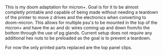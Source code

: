 This is my doom adaptation for micron+. Goal is for it to be almost completly printable and capable of being made without needing a teardown of the printer to move z drives and the electronics when converting to doom-micron. This allows for multiple psu's to be mounted in the top of the micron+ and have the ac and dc wires coming up and down from/to the bottom through the use of pg glands. Current setup does not require any additional hex nuts to be preloaded as the goal is to prevent a teardown. 

For now the only printed parts replaced are the top panel clips. 
